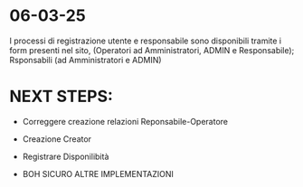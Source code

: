 # 06-03-25

I processi di registrazione utente e responsabile sono disponibili tramite i form presenti nel sito, (Operatori ad Amministratori, ADMIN e Responsabile); Rsponsabili (ad Amministratori e ADMIN)

# NEXT STEPS:
- Correggere creazione relazioni Reponsabile-Operatore
- Creazione Creator
- Registrare Disponilibità

- BOH SICURO ALTRE IMPLEMENTAZIONI
